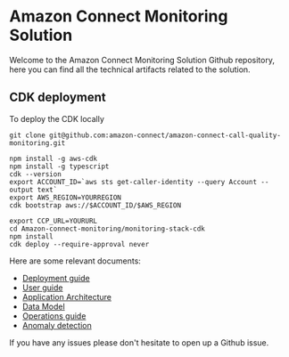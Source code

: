 # Amazon Connect Monitoring Solution
Welcome to the Amazon Connect Monitoring Solution Github repository, here you can find all the technical artifacts related to the solution.


## CDK deployment

To deploy the CDK locally

```
git clone git@github.com:amazon-connect/amazon-connect-call-quality-monitoring.git

npm install -g aws-cdk
npm install -g typescript
cdk --version
export ACCOUNT_ID=`aws sts get-caller-identity --query Account --output text`
export AWS_REGION=YOURREGION
cdk bootstrap aws://$ACCOUNT_ID/$AWS_REGION

export CCP_URL=YOURURL
cd Amazon-connect-monitoring/monitoring-stack-cdk
npm install
cdk deploy --require-approval never
```


Here are some relevant documents:

- [Deployment guide](https://amazon-connect.github.io/amazon-connect-call-quality-monitoring/en/deployment-guide.html)
- [User guide](https://amazon-connect.github.io/amazon-connect-call-quality-monitoring/en/user-guide.html)
- [Application Architecture](https://amazon-connect.github.io/amazon-connect-call-quality-monitoring/en/application-architecture.html)
- [Data Model](https://amazon-connect.github.io/amazon-connect-call-quality-monitoring/en/data-model.html)
- [Operations guide](https://amazon-connect.github.io/amazon-connect-call-quality-monitoring/en/operations-guide.html)
- [Anomaly detection](https://aws.amazon.com/blogs/machine-learning/real-time-anomaly-detection-for-amazon-connect-call-quality-using-amazon-es/)




If you have any issues please don't hesitate to open up a Github issue. 

